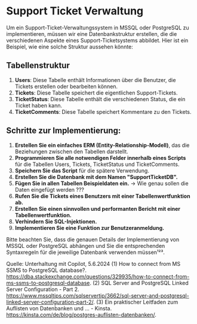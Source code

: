 # Support Ticket Verwaltung

Um ein Support-Ticket-Verwaltungssystem in MSSQL oder PostgreSQL zu implementieren, müssen wir eine Datenbankstruktur erstellen, die die verschiedenen Aspekte eines Support-Ticketsystems abbildet. Hier ist ein Beispiel, wie eine solche Struktur aussehen könnte:

## Tabellenstruktur
1. **Users**: Diese Tabelle enthält Informationen über die Benutzer, die Tickets erstellen oder bearbeiten können.
2. **Tickets**: Diese Tabelle speichert die eigentlichen Support-Tickets.
3. **TicketStatus**: Diese Tabelle enthält die verschiedenen Status, die ein Ticket haben kann.
4. **TicketComments**: Diese Tabelle speichert Kommentare zu den Tickets.

## Schritte zur Implementierung:
1. **Erstellen Sie ein einfaches ERM (Entity-Relationship-Modell)**, das die Beziehungen zwischen den Tabellen darstellt.
2. **Programmieren Sie alle notwendigen Felder innerhalb eines Scripts** für die Tabellen Users, Tickets, TicketStatus und TicketComments.
3. **Speichern Sie das Script** für die spätere Verwendung.
4. **Erstellen Sie die Datenbank mit dem Namen "SupportTicketDB".**
5. **Fügen Sie in allen Tabellen Beispieldaten ein.** -> Wie genau sollen die Daten eingefügt werden ???
6. **Rufen Sie die Tickets eines Benutzers mit einer Tabellenwertfunktion ab.**
7. **Erstellen Sie einen sinnvollen und performanten Bericht mit einer Tabellenwertfunktion.**
8. **Verhindern Sie SQL-Injektionen.**
9. **Implementieren Sie eine Funktion zur Benutzeranmeldung.**

Bitte beachten Sie, dass die genauen Details der Implementierung von MSSQL oder PostgreSQL abhängen und Sie die entsprechenden Syntaxregeln für die jeweilige Datenbank verwenden müssen¹²³.

Quelle: Unterhaltung mit Copilot, 5.6.2024
(1) How to connect from MS SSMS to PostgreSQL database?. https://dba.stackexchange.com/questions/329935/how-to-connect-from-ms-ssms-to-postgresql-database.
(2) SQL Server and PostgreSQL Linked Server Configuration - Part 2. https://www.mssqltips.com/sqlservertip/3662/sql-server-and-postgresql-linked-server-configuration-part-2/.
(3) Ein praktischer Leitfaden zum Auflisten von Datenbanken und ... - Kinsta. https://kinsta.com/de/blog/postgres-auflisten-datenbanken/.
